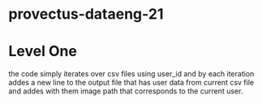 # provectus-dataeng-21

# Level One
the code simply iterates over csv files using user_id and by each iteration addes a new line to the output file that has user data from current csv file and addes with them image path that corresponds to the current user. 

